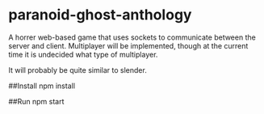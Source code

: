 paranoid-ghost-anthology
========================
A horrer web-based game that uses sockets to communicate between the server and client.
Multiplayer will be implemented, though at the current time it is undecided what type of multiplayer. 

It will probably be quite similar to slender.


##Install
    npm install

##Run
    npm start


